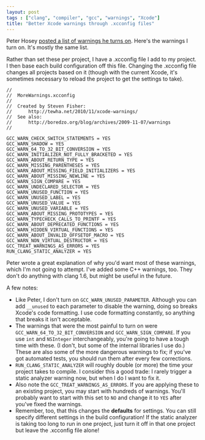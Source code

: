 ```yaml
---
layout: post
tags : ["clang", "compiler", "gcc", "warnings", "Xcode"]
title: "Better Xcode warnings through .xcconfig files"
---
```

Peter Hosey <a href="http://boredzo.org/blog/archives/2009-11-07/warnings">posted a list of warnings he turns on</a>. Here's the warnings I turn on. It's mostly the same list.

Rather than set these per project, I have a .xcconfig file I add to my project. I then base each build configuration off this file. Changing the .xcconfig file changes all projects based on it (though with the current Xcode, it's sometimes necessary to reload the project to get the settings to take).

	//
	//  MoreWarnings.xcconfig
	//
	//  Created by Steven Fisher:
	//      http://tewha.net/2010/11/xcode-warnings/
	//  See also:
	//      http://boredzo.org/blog/archives/2009-11-07/warnings
	//
	
	GCC_WARN_CHECK_SWITCH_STATEMENTS = YES
	GCC_WARN_SHADOW = YES
	GCC_WARN_64_TO_32_BIT_CONVERSION = YES
	GCC_WARN_INITIALIZER_NOT_FULLY_BRACKETED = YES
	GCC_WARN_ABOUT_RETURN_TYPE = YES
	GCC_WARN_MISSING_PARENTHESES = YES
	GCC_WARN_ABOUT_MISSING_FIELD_INITIALIZERS = YES
	GCC_WARN_ABOUT_MISSING_NEWLINE = YES
	GCC_WARN_SIGN_COMPARE = YES
	GCC_WARN_UNDECLARED_SELECTOR = YES
	GCC_WARN_UNUSED_FUNCTION = YES
	GCC_WARN_UNUSED_LABEL = YES
	GCC_WARN_UNUSED_VALUE = YES
	GCC_WARN_UNUSED_VARIABLE = YES
	GCC_WARN_ABOUT_MISSING_PROTOTYPES = YES
	GCC_WARN_TYPECHECK_CALLS_TO_PRINTF = YES
	GCC_WARN_ABOUT_DEPRECATED_FUNCTIONS = YES
	GCC_WARN_HIDDEN_VIRTUAL_FUNCTIONS = YES
	GCC_WARN_ABOUT_INVALID_OFFSETOF_MACRO = YES
	GCC_WARN_NON_VIRTUAL_DESTRUCTOR = YES
	GCC_TREAT_WARNINGS_AS_ERRORS = YES
	RUN_CLANG_STATIC_ANALYZER = YES

Peter wrote a great explanation of why you'd want most of these warnings, which I'm not going to attempt. I've added some C++ warnings, too. They don't do anything with clang 1.6, but might be useful in the future.

A few notes:

* Like Peter, I don't turn on `GCC_WARN_UNUSED_PARAMETER`. Although you can add `__unused` to each parameter to disable the warning, doing so breaks Xcode's code formatting. I use code formatting constantly, so anything that breaks it isn't acceptable.
* The warnings that were the most painful to turn on were `GCC_WARN_64_TO_32_BIT_CONVERSION` and `GCC_WARN_SIGN_COMPARE`. If you use `int` and `NSInteger` interchangeably, you're going to have a tough time with these. (I don't, but some of the internal libraries I use do.) These are also some of the more dangerous warnings to fix; if you've got automated tests, you should run them after every few corrections.
* `RUN_CLANG_STATIC_ANALYZER` will roughly double (or more) the time your project takes to compile. I consider this a good trade: I rarely trigger a static analyzer warning now, but when I do I want to fix it.
* Also note the `GCC_TREAT_WARNINGS_AS_ERRORS`. If you are applying these to an existing project, you may start with hundreds of warnings. You'll probably want to start with this set to `NO` and change it to `YES` after you've fixed the warnings.
* Remember, too, that this changes the **defaults** for settings. You can still specify different settings in the build configuration! If the static analyzer is taking too long to run in one project, just turn it off in that one project but leave the .xcconfig file alone!
